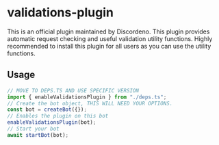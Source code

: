 # validations-plugin

This is an official plugin maintained by Discordeno. This plugin provides automatic request checking and useful
validation utility functions. Highly recommended to install this plugin for all users as you can use the utility
functions.

## Usage

```ts
// MOVE TO DEPS.TS AND USE SPECIFIC VERSION
import { enableValidationsPlugin } from "./deps.ts";
// Create the bot object, THIS WILL NEED YOUR OPTIONS.
const bot = createBot({});
// Enables the plugin on this bot
enableValidationsPlugin(bot);
// Start your bot
await startBot(bot);
```
